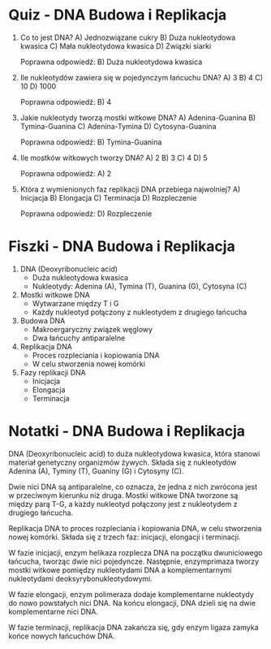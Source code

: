  # Quiz - DNA Budowa i Replikacja
1. Co to jest DNA?
   A) Jednozwiązane cukry
   B) Duża nukleotydowa kwasica
   C) Mała nukleotydowa kwasica
   D) Związki siarki

   Poprawna odpowiedź: B) Duża nukleotydowa kwasica

2. Ile nukleotydów zawiera się w pojedynczym łańcuchu DNA?
   A) 3
   B) 4
   C) 10
   D) 1000

   Poprawna odpowiedź: B) 4

3. Jakie nukleotydy tworzą mostki witkowe DNA?
   A) Adenina-Guanina
   B) Tymina-Guanina
   C) Adenina-Tymina
   D) Cytosyna-Guanina

   Poprawna odpowiedź: B) Tymina-Guanina

4. Ile mostków witkowych tworzy DNA?
   A) 2
   B) 3
   C) 4
   D) 5

   Poprawna odpowiedź: A) 2

5. Która z wymienionych faz replikacji DNA przebiega najwolniej?
   A) Inicjacja
   B) Elongacja
   C) Terminacja
   D) Rozpleczenie

   Poprawna odpowiedź: D) Rozpleczenie

# Fiszki - DNA Budowa i Replikacja
1. DNA (Deoxyribonucleic acid)
   - Duża nukleotydowa kwasica
   - Nukleotydy: Adenina (A), Tymina (T), Guanina (G), Cytosyna (C)
2. Mostki witkowe DNA
   - Wytwarzane między T i G
   - Każdy nukleotyd połączony z nukleotydem z drugiego łańcucha
3. Budowa DNA
   - Makroergaryczny związek węglowy
   - Dwa łańcuchy antiparalelne
4. Replikacja DNA
   - Proces rozpleciania i kopiowania DNA
   - W celu stworzenia nowej komórki
5. Fazy replikacji DNA
   - Inicjacja
   - Elongacja
   - Terminacja

# Notatki - DNA Budowa i Replikacja
DNA (Deoxyribonucleic acid) to duża nukleotydowa kwasica, która stanowi materiał genetyczny organizmów żywych. Składa się z nukleotydów Adenina (A), Tyminy (T), Guaniny (G) i Cytosyny (C).

Dwie nici DNA są antiparalelne, co oznacza, że jedna z nich zwrócona jest w przeciwnym kierunku niż druga. Mostki witkowe DNA tworzone są między parą T-G, a każdy nukleotyd połączony jest z nukleotydem z drugiego łańcucha.

Replikacja DNA to proces rozpleciania i kopiowania DNA, w celu stworzenia nowej komórki. Składa się z trzech faz: inicjacji, elongacji i terminacji.

W fazie inicjacji, enzym helikaza rozplecza DNA na początku dwuniciowego łańcucha, tworząc dwie nici pojedyncze. Następnie, enzymprimaza tworzy mostki witkowe pomiędzy nukleotydami DNA a komplementarnymi nukleotydami deoksyrybonukleotydowymi.

W fazie elongacji, enzym polimeraza dodaje komplementarne nukleotydy do nowo powstałych nici DNA. Na końcu elongacji, DNA dzieli się na dwie komplementarne nici DNA.

W fazie terminacji, replikacja DNA zakańcza się, gdy enzym ligaza zamyka końce nowych łańcuchów DNA.